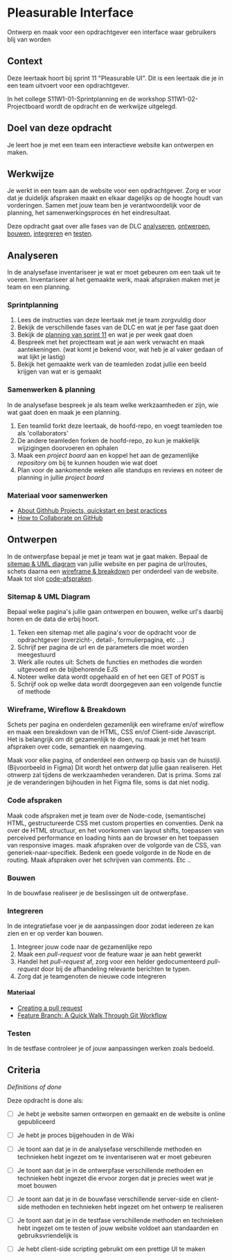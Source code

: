 # Pleasurable Interface

Ontwerp en maak voor een opdrachtgever een interface waar gebruikers blij van worden

## Context

Deze leertaak hoort bij sprint 11 "Pleasurable UI". Dit is een leertaak die je in een team uitvoert voor een opdrachtgever.

In het college S11W1-01-Sprintplanning en de workshop S11W1-02-Projectboard wordt de opdracht en de werkwijze uitgelegd.


## Doel van deze opdracht
Je leert hoe je met een team een interactieve website kan ontwerpen en maken.

## Werkwijze
Je werkt in een team aan de website voor een opdrachtgever. Zorg er voor dat je duidelijk afspraken maakt en elkaar dagelijks op de hoogte houdt van vorderingen. Samen met jouw team ben je verantwoordelijk voor de planning, het samenwerkingsproces én het eindresultaat.

Deze opdracht gaat over alle fases van de DLC [analyseren](#analyseren), [ontwerpen](#ontwerpen), [bouwen](#bouwen), [integreren](#integreren) en [testen](#testen).

## Analyseren
In de analysefase inventariseer je wat er moet gebeuren om een taak uit te voeren. Inventariseer al het gemaakte werk, maak afspraken maken met je team en een planning. 

### Sprintplanning
1. Lees de instructies van deze leertaak met je team zorgvuldig door
2. Bekijk de verschillende fases van de DLC en wat je per fase gaat doen
3. Bekijk de [planning van sprint 11](https://programma.fdnd.nl/data-driven-web/pleasurable-ui) en wat je per week gaat doen
4. Bespreek met het projectteam wat je aan werk verwacht en maak aantekeningen. (wat komt je bekend voor, wat heb je al vaker gedaan of wat lijkt je lastig)
5. Bekijk het gemaakte werk van de teamleden zodat jullie een beeld krijgen van wat er is gemaakt

### Samenwerken & planning
In de analysefase bespreek je als team welke werkzaamheden er zijn, wie wat gaat doen en maak je een planning.

1. Een teamlid forkt deze leertaak, de hoofd-repo, en voegt teamleden toe als 'collaborators'
2. De andere teamleden forken de hoofd-repo, zo kun je makkelijk wijzigingen doorvoeren en ophalen
3. Maak een _project board_ aan en koppel het aan de gezamenlijke _repository_ om bij te kunnen houden wie wat doet
4. Plan voor de aankomende weken alle standups en reviews en noteer de planning in jullie _project board_

### Materiaal voor samenwerken

- [About Githhub Projects, quickstart en best practices](https://docs.github.com/en/issues/planning-and-tracking-with-projects/learning-about-projects/about-projects)
- [How to Collaborate on GitHub](https://code.tutsplus.com/tutorials/how-to-collaborate-on-github--net-34267)
<!-- - [download het Team Canvas](https://github.com/fdnd-task/performance-matters-fast-website/blob/main/docs/Teamcanvas.pdf)-->
<!-- - [Lees instructies over het gebruik van het Teamcanvas in de deeltaak uit sprint 1](https://github.com/fdnd-task/your-tribe-team-canvas) -->


## Ontwerpen
In de ontwerpfase bepaal je met je team wat je gaat maken. Bepaal de [sitemap & UML diagram](#sitemap--uml-diagram) van jullie website en per pagina de url/routes, schets daarna een [wireframe & breakdown](#wireframe-wireflow--breakdown) per onderdeel van de website. Maak tot slot [code-afspraken](#code-afspraken). 

### Sitemap & UML Diagram
Bepaal welke pagina's jullie gaan ontwerpen en bouwen, welke url's daarbij horen en de data die erbij hoort.

1. Teken een sitemap met alle pagina's voor de opdracht voor de opdrachtgever (overzicht-, detail-, formulierpagina, etc ...)
2. Schrijf per pagina de url en de parameters die moet worden meegestuurd
3. Werk alle routes uit: Schets de functies en methodes die worden uitgevoerd en de bijbehorende EJS
4. Noteer welke data wordt opgehaald en of het een GET of POST is
5. Schrijf ook op welke data wordt doorgegeven aan een volgende functie of methode

### Wireframe, Wireflow & Breakdown
Schets per pagina en onderdelen gezamenlijk een wireframe en/of wireflow en maak een breakdown van de HTML, CSS en/of Client-side Javascript. Het is belangrijk om dit gezamenlijk te doen, nu maak je met het team afspraken over code, semantiek en naamgeving. 

Maak voor elke pagina, of onderdeel een ontwerp op basis van de huisstijl. (Bijvoorbeeld in Figma) Dit wordt het ontwerp dat jullie gaan realiseren. Het otnwerp zal tijdens de werkzaamheden veranderen. Dat is prima. Soms zal je de veranderingen bijhouden in het Figma file, soms is dat niet nodig. 

### Code afspraken
Maak code afspraken met je team over de Node-code, (semantische) HTML, gestructureerde CSS met custom properties en conventies.
Denk na over de HTML structuur, en het voorkomen van layout shifts, toepassen van perceived performance en loading hints aan de browser en het toepassen van responsive images. maak afspraken over de volgorde van de CSS, van generiek-naar-specifiek. Bedenk een goede volgorde in de Node en de routing. Maak afspraken over het schrijven van comments. Etc ..



### Bouwen
In de bouwfase realiseer je de beslissingen uit de ontwerpfase.



### Integreren
In de integratiefase voer je de aanpassingen door zodat iedereen ze kan zien en er op verder kan bouwen. 

1. Integreer jouw code naar de gezamenlijke repo
2. Maak een *pull-request* voor de feature waar je aan hebt gewerkt
3. Handel het *pull-request* af, zorg voor een helder gedocumenteerd *pull-request* door bij de afhandeling relevante berichten te typen. 
4. Zorg dat je teamgenoten de nieuwe code integreren


#### Materiaal

- [Creating a pull request](https://docs.github.com/en/pull-requests/collaborating-with-pull-requests/proposing-changes-to-your-work-with-pull-requests/creating-a-pull-request)
- [Feature Branch: A Quick Walk Through Git Workflow](https://blog.mergify.com/feature-branch-a-quick-walk-through-git-workflow/)


### Testen
In de testfase controleer je of jouw aanpassingen werken zoals bedoeld. 



## Criteria
*Definitions of done*

Deze opdracht is done als:

- [ ]  Je hebt je website samen ontworpen en gemaakt en de website is online gepubliceerd
- [ ]  Je hebt je proces bijgehouden in de Wiki
- [ ]  Je toont aan dat je in de analysefase verschillende methoden en technieken hebt ingezet om te inventariseren wat er moet gebeuren
- [ ]  Je toont aan dat je in de ontwerpfase verschillende methoden en technieken hebt ingezet die ervoor zorgen dat je precies weet wat je moet bouwen
- [ ]  Je toont aan dat je in de bouwfase verschillende server-side en client-side methoden en technieken hebt ingezet om het ontwerp te realiseren
- [ ]  Je toont aan dat je in de testfase verschillende methoden en technieken hebt ingezet om te testen of jouw website voldoet aan standaarden en gebruiksvriendelijk is
- [ ]  Je hebt client-side scripting gebruikt om een prettige UI te maken


